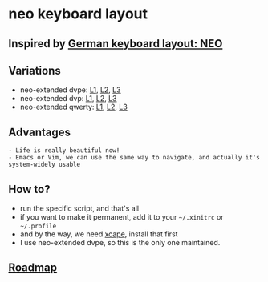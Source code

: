 neo keyboard layout
===================

## Inspired by [German keyboard layout: NEO](http://www.neo-layout.org/)

## Variations

- neo-extended dvpe: [L1](http://gnat-tang-shared-image.qiniudn.com/neo-dvpe-L1.svg), [L2](http://gnat-tang-shared-image.qiniudn.com/neo-dvpe-L2.svg), [L3](http://gnat-tang-shared-image.qiniudn.com/neo-L3.svg)
- neo-extended dvp: [L1](http://gnat-tang-shared-image.qiniudn.com/neo-dvp-L1.svg), [L2](http://gnat-tang-shared-image.qiniudn.com/neo-dvp-L2.svg), [L3](http://gnat-tang-shared-image.qiniudn.com/neo-L3.svg)
- neo-extended qwerty: [L1](http://gnat-tang-shared-image.qiniudn.com/neo-qwerty-L1.svg), [L2](http://gnat-tang-shared-image.qiniudn.com/neo-qwerty-L2.svg), [L3](http://gnat-tang-shared-image.qiniudn.com/neo-L3.svg)

## Advantages
    - Life is really beautiful now! 
    - Emacs or Vim, we can use the same way to navigate, and actually it's system-widely usable



## How to?
- run the specific script, and that's all 
- if you want to make it permanent, add it to your `~/.xinitrc` or `~/.profile`
- and by the way, we need [xcape](https://github.com/alols/xcape), install that first
-  I use neo-extended dvpe, so this is the only one maintained.

## [Roadmap](/roadmap.md)
